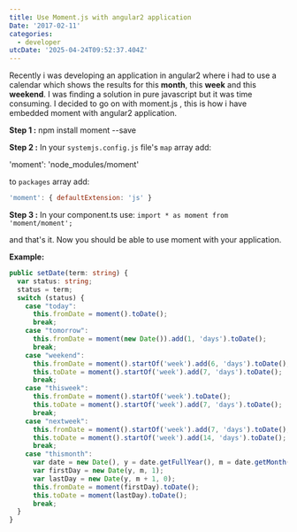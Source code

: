 ```yaml
---
title: Use Moment.js with angular2 application
Date: '2017-02-11'
categories:
  - developer
utcDate: '2025-04-24T09:52:37.404Z'
---
```


Recently i was developing an application in angular2 where i had to use a calendar which shows the results for this **month**, this **week** and this **weekend**. I was finding a solution in pure javascript but it was time consuming. I decided to go on with moment.js , this is how i have embedded moment with angular2 application.  
  
**Step 1 :** npm install moment --save  
  
**Step 2 :** In your `systemjs.config.js` file's `map` array add:  
  
'moment': 'node\_modules/moment'  
  
to `packages` array add:  
  
```js
'moment': { defaultExtension: 'js' }
```
  
**Step 3 :** In your component.ts use: `import * as moment from 'moment/moment';`  
  
and that's it. Now you should be able to use moment with your application.  
  
**Example:**  

```ts
public setDate(term: string) {
  var status: string;
  status = term;
  switch (status) {
    case "today":
      this.fromDate = moment().toDate();
      break;
    case "tomorrow":
      this.fromDate = moment(new Date()).add(1, 'days').toDate();
      break;
    case "weekend":
      this.fromDate = moment().startOf('week').add(6, 'days').toDate();
      this.toDate = moment().startOf('week').add(7, 'days').toDate();
      break;
    case "thisweek":
      this.fromDate = moment().startOf('week').toDate();
      this.toDate = moment().startOf('week').add(7, 'days').toDate();
      break;
    case "nextweek":
      this.fromDate = moment().startOf('week').add(7, 'days').toDate();
      this.toDate = moment().startOf('week').add(14, 'days').toDate();
      break;
    case "thismonth":
      var date = new Date(), y = date.getFullYear(), m = date.getMonth();
      var firstDay = new Date(y, m, 1);
      var lastDay = new Date(y, m + 1, 0);
      this.fromDate = moment(firstDay).toDate();
      this.toDate = moment(lastDay).toDate();
      break;
  }
}
```
